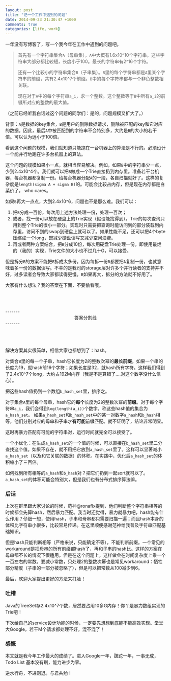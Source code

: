 ```yaml
---
layout: post
title: "记一个工作中遇到的问题"
date: 2014-09-23 21:30:47 +1000
comments: true
categories: [life, work]
---
```



一年没有写博客了，写一个我今年在工作中遇到的问题吧。

> 首先有一个字符串集合`A`（母串集），`A`中大概有1.6x10^10个字符串。这些字符串大部分都比较短，长度小于100。最长的字符串有2^16个字符。
> 
> 还有一个比较小的字符串集合`B`（子串集）。`B`里的每个字符串都是`A`里某个字符串的前缀，共有2.4x10^7个前缀。`B`中的每个字符串都与一个非负整数相关联。
>
> 
> 现在对于`A`中的每个字符串`a_i`，求一个整数。这个整数等于`B`中所有`a_i`的前缀所对应的整数的最大值。

（之前已经听我白话过这个问题的同学们：是的，问题规模又扩大了。）

背景：`A`是数据的key集合，`B`是用户的删除数据请求，删除被匹配的key和它对应的数据。因此，最后`A`中被匹配到的字符串不会特别多，大约是`B`的大小的若干倍。可以认为远小于100倍。

<!--more-->


看到这个问题的规模，我们就知道只能跑在一台机器上的算法是不行的。必须设计一个能并行地跑在许多台机器上的算法。

这个问题的规模如果小一点，就相当容易解决。例如，如果`B`中的字符串少一点，少到2.4x10^4个。我们就可以把`B`做成一个Trie直接扔到内存里。准备若干台机器，每台机器都复制一份。给每台机器分配`A`的一段，各自扫描就好了。这样的复杂度是`length(sigma A + sigma B)`的。可能会比较占内存，但是现在内存都是白菜价了， who cares。

如果`B`再大一点点，大到2.4x10^6，问题也不是那么难。我们可以：


1. 把`B`分成一百份，每次用上述方法处理一份，处理一百次；
2. 或者，找一份可以放在硬盘上的Trie实现（假设能找得到）。Trie的每次查询只用到整个Trie的很小一部分。实现时只需要把查询时能访问到的部分装载到内存里，访问不到的swap到硬盘上就可以了。如果性能不足，还可以把4个byte压缩成一个long，既减少硬盘读写又减少空间浪费。
3. 再或者两种方案结合，把`B`分成10份，每次用硬盘Trie处理一份。即使用最烂的（我的）实现，Trie文件的大小也不过几十G，可以接受。

但是拆分`B`的方案不能把`B`拆成太多份。因为每拆一份`B`都要把`A`复制一份，也就意味着多一份的数据读写。不幸的是我司的storage层对许多个并行读者的支持并不好，过多读者会导致大家都读得更慢。`B`如果再大，拆分的方法就不好用了。

大家有什么想法？我的答案在下面，不要偷看哦。


<br/>
<br/>
<br/>
-------
<center>答案分割线</center>
-------
<br/>
<br/>
<br/>
<br/>




解决方案其实很简单，相信大家也都想到了：hash。

对集合`B`里的每一个子串，hash它长度为2的整数次幂的**最长前缀**。如果一个串的长度为19，就hash前16个字符；如果长度是32，就hash所有字符。这样我们得到了2.4x10^7个long，大约占192M内存（我是不是算错了....对这个数字没什么信心）。


把这些hash值扔到一个数组`b_hash_set`里，排序之。


对于集合`A`里的每个母串，hash它的**每个**长度为2的整数次幂的**前缀**。对于每个字符串`a_i`，我们会得到`log(length(a_i))`个数字。称这些hash值的集合为`a_hash_set`。
如果`a_hash_set`和`b_hash_set`中的某一对数字`a_hash`和`b_hash`相等，他们分别对应的母串和子串才**有可能**前缀匹配。就不证明了，结论非常明显。


这时再暴力匹配有可能的字符串对，运行时间就完全可以接受了。


一个小优化：在生成`a_hash_set`的一个值的时候，可以直接在`b_hash_set`里二分查找这个值。如果不存在，就不用把它放到`a_hash_set`里了。这样可以显著减小`a_hash_set`（以及和它关联的数据）的体积。在实践中，优化后`a_hash_set`的体积缩小了三百倍。


如何找到所有相等的`a_hash`和`b_hash`对？把它们扔到一起sort就可以了。`a_hash_set`的体积可能会特别大，但是我们也有分布式排序算法嘛。

### 后话

上次在群里跟大家讨论的时候，范神@ronaflx提到，他们判断整个字符串相等的时候都会先算hash，然后暴力匹配。我当时还觉得，暴力就暴力吧，hash能有什么作用？仔细一想，使用hash，子串和母串都只需要扫描一遍；而且hash本身的体积比字符串小很多，比较容易传递。在这里顺便感谢范神给我普及字符串匹配基础知识。

但是hash只能判断相等（严格来说，只能确定不等），不能判断前缀。一个常见的workaround是把母串的所有前缀都hash了，再和子串的hash比。这样的方案在母串都不长的情况下很适用。但是在这个问题上，这样做会在时间复杂度上乘一个一百左右的常数。要减小常数，只处理2的整数次幂也是常见workaround：牺牲部分精度（子串的一部分被忽略了），但是可以把常数从100减少到6。

最后，欢迎大家提出更好的方法来打脸！

### 吐槽

Java的TreeSet存2.4x10^7个数，居然要占用10多G内存！你丫是暴力数组实现的Trie吧！

下次给自己的service设计功能的时候，一定要先想想到底能不能高效实现。堂堂大Google，若干M个请求都处理不好，混不混了！


### 感慨

本文就是我今年工作最大的成绩了。进入Google一年，蹉跎一年，一事无成，Todo List 基本没有刷，能力进步为零。


逆水行舟，不进则退。与君共勉！
